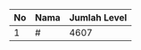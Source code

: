 | No | Nama            | Jumlah Level |
|----|-----------------|--------------|
| 1  | #    |    4607        |
